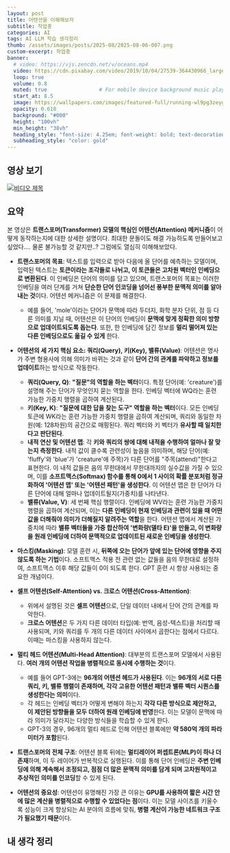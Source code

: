 ```yaml
---
layout: post 
title: 어텐션을 이해해보자
subtitle: 작업중
categories: AI
tags: AI LLM 학습 생각정리
thumb: /assets/images/posts/2025-08/2025-08-06-007.png
custom-excerpt: 작업중
banner:
  # video: https://vjs.zencdn.net/v/oceans.mp4
  video: https://cdn.pixabay.com/video/2019/10/04/27539-364430966_large.mp4
  loop: true
  volume: 0.8
  muted: true                 # For mobile device background music play 
  start_at: 8.5
  image: https://wallpapers.com/images/featured-full/running-wl9pg3zeygysq0ps.jpg
  opacity: 0.618
  background: "#000"
  height: "100vh"
  min_height: "38vh"
  heading_style: "font-size: 4.25em; font-weight: bold; text-decoration: underline"
  subheading_style: "color: gold"
---
```


## 영상 보기
[![비디오 제목](https://i.ytimg.com/vi/_Z3rXeJahMs/hq720.jpg)](https://www.youtube.com/watch?v=_Z3rXeJahMs)

## 요약
본 영상은 **트랜스포머(Transformer) 모델의 핵심인 어텐션(Attention) 메커니즘**이 어떻게 동작하는지에 대한 상세한 설명이다. 최대한 문돌이도 해결 가능하도록 만들어보고 싶었다.... 물론 불가능할 것 같지만..? 그럼에도 열심히 이해해보았다.

*   **트랜스포머의 목표**: 텍스트를 입력으로 받아 다음에 올 단어를 예측하는 모델이며, 입력된 텍스트는 **토큰이라는 조각들로 나뉘고, 이 토큰들은 고차원 벡터인 인베딩으로 변환된다**. 이 인베딩은 단어의 의미를 담고 있으며, 트랜스포머의 목표는 이러한 인베딩을 여러 단계를 거쳐 **단순한 단어 인코딩을 넘어선 풍부한 문맥적 의미를 알아내는 것**이다. 어텐션 메커니즘은 이 문제를 해결한다.
    *   예를 들어, 'mole'이라는 단어가 문맥에 따라 두더지, 화학 분자 단위, 점 등 다른 의미를 지닐 때, 어텐션은 이 단어의 인베딩이 **문맥에 맞게 정확한 의미 방향으로 업데이트되도록 돕는다**. 또한, 한 인베딩에 담긴 정보를 **멀리 떨어져 있는 다른 인베딩으로도 옮길 수 있게** 한다.

*   **어텐션의 세 가지 핵심 요소: 쿼리(Query), 키(Key), 밸류(Value)**: 어텐션은 명사가 주변 형용사에 의해 의미가 바뀌는 것과 같이 **단어 간의 관계를 파악하고 정보를 업데이트**하는 방식으로 작동한다.
    *   **쿼리(Query, Q)**: **"질문"의 역할을 하는 벡터**이다. 특정 단어(예: 'creature')를 설명해 주는 단어가 무엇인지 묻는 역할을 한다. 인베딩 벡터에 WQ라는 훈련 가능한 가중치 행렬을 곱하여 계산된다.
    *   **키(Key, K)**: **"질문에 대한 답을 찾는 도구" 역할을 하는 벡터**이다. 모든 인베딩 토큰에 WK라는 훈련 가능한 가중치 행렬을 곱하여 계산되며, 쿼리와 동일한 차원(예: 128차원)의 공간으로 매핑된다. 쿼리 벡터와 키 벡터가 **유사할 때 일치한다고 판단된다**.
    *   **내적 연산 및 어텐션 맵**: 각 **키와 쿼리의 쌍에 대해 내적을 수행하여 얼마나 잘 맞는지 측정한다**. 내적 값이 클수록 관련성이 높음을 의미하며, 해당 단어(예: 'fluffy'와 'blue'가 'creature'에 주목)가 다른 단어를 "주목(attend)"한다고 표현한다. 이 내적 값들은 음의 무한대에서 무한대까지의 실수값을 가질 수 있으며, 이를 **소프트맥스(Softmax) 함수를 통해 0에서 1 사이의 확률 분포처럼 정규화하여 '어텐션 맵' 또는 '어텐션 패턴'을 생성한다**. 이 어텐션 맵은 한 단어가 다른 단어에 대해 얼마나 업데이트될지(가중치)를 나타낸다.
    *   **밸류(Value, V)**: 세 번째 핵심 행렬이다. 인베딩에 WV라는 훈련 가능한 가중치 행렬을 곱하여 계산되며, 이는 **다른 인베딩이 현재 인베딩과 관련이 있을 때 어떤 값을 더해줘야 의미가 더해질지 알려주는 역할**을 한다. 어텐션 맵에서 계산된 가중치에 따라 **밸류 벡터들을 가중 합산하여 '변화량(델타 E)'을 만들고, 이 변화량을 원래 인베딩에 더하여 문맥적으로 업데이트된 새로운 인베딩을 생성한다**.

*   **마스킹(Masking)**: 모델 훈련 시, **뒤쪽에 오는 단어가 앞에 있는 단어에 영향을 주지 않도록 하는 기법**이다. 소프트맥스 적용 전 관련 없는 값들을 음의 무한대로 설정하여, 소프트맥스 이후 해당 값들이 0이 되도록 한다. GPT 훈련 시 항상 사용되는 중요한 개념이다.

*   **셀프 어텐션(Self-Attention) vs. 크로스 어텐션(Cross-Attention)**:
    *   위에서 설명된 것은 **셀프 어텐션**으로, 단일 데이터 내에서 단어 간의 관계를 파악한다.
    *   **크로스 어텐션**은 두 가지 다른 데이터 타입(예: 번역, 음성-텍스트)을 처리할 때 사용되며, 키와 쿼리를 두 개의 다른 데이터 사이에서 곱한다는 점에서 다르다. 이때는 마스킹을 사용하지 않는다.

*   **멀티 헤드 어텐션(Multi-Head Attention)**: 대부분의 트랜스포머 모델에서 사용된다. **여러 개의 어텐션 작업을 병렬적으로 동시에 수행하는 것**이다.
    *   예를 들어 GPT-3에는 **96개의 어텐션 헤드가 사용된다**. 이는 **96개의 서로 다른 쿼리, 키, 밸류 행렬이 존재하며, 각각 고유한 어텐션 패턴과 밸류 벡터 시퀀스를 생성한다는 의미**이다.
    *   각 헤드는 인베딩 벡터가 어떻게 변해야 하는지 **각각 다른 방식으로 제안하고, 이 제안된 방향들을 모두 더하여 원래 인베딩에 반영**한다. 이는 모델이 문맥에 따라 의미가 달라지는 다양한 방식들을 학습할 수 있게 한다.
    *   GPT-3의 경우, 96개의 멀티 헤드로 인해 어텐션 블록에만 **약 580억 개의 파라미터가 포함**된다.

*   **트랜스포머의 전체 구조**: 어텐션 블록 뒤에는 **멀티레이어 퍼셉트론(MLP)이 하나 더 존재**하며, 이 두 레이어가 반복적으로 실행된다. 이를 통해 단어 인베딩은 **주변 인베딩에 의해 계속해서 조정되고, 점점 더 많은 문맥적 의미를 담게 되며 고차원적이고 추상적인 의미를 인코딩**할 수 있게 된다.

*   **어텐션의 중요성**: 어텐션이 유명해진 가장 큰 이유는 **GPU를 사용하여 짧은 시간 안에 많은 계산을 병렬적으로 수행할 수 있었다는 점**이다. 이는 모델 사이즈를 키울수록 성능이 크게 향상되는 AI 분야의 흐름에 맞춰, **병렬 계산이 가능한 네트워크 구조가 필요했기 때문**이다.

## 내 생각 정리
